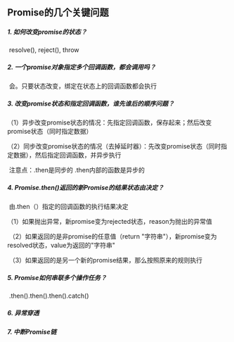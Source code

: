 ## Promise的几个关键问题

##### 1. 如何改变promise的状态？

​	resolve(), reject(), throw

##### 2. 一个promise对象指定多个回调函数，都会调用吗？

​	会。只要状态改变，绑定在状态上的回调函数都会执行

##### 3. 改变promise状态和指定回调函数，谁先谁后的顺序问题？

​	（1）异步改变promise状态的情况：先指定回调函数，保存起来；然后改变promise状态（同时指定数据）

​	（2）同步改变promise状态的情况（去掉延时器）：先改变promise状态（同时指定数据），然后指定回调函数，并异步执行

​	注意点：.then是同步的    .then内部的函数是异步的

##### 4. Promise.then()返回的新Promise的结果状态由决定？

​	由.then（）指定的回调函数的执行结果决定

​	（1）如果抛出异常，新promise变为rejected状态，reason为抛出的异常值

​	（2）如果返回的是非promise的任意值（return "字符串"），新promise变为resolved状态，value为返回的"字符串"

​	（3）如果返回的是另一个新的promise结果，那么按照原来的规则执行

##### 5. Promise如何串联多个操作任务？

​	.then().then().then().catch()

##### 6. 异常穿透

##### 7. 中断Promise链